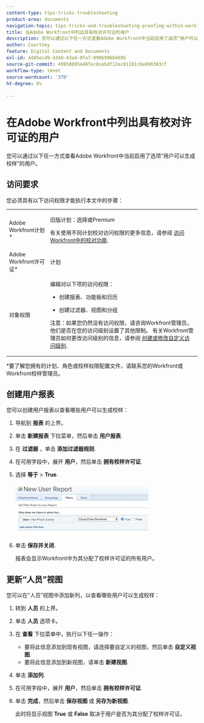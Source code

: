 ```yaml
---
content-type: tips-tricks-troubleshooting
product-area: documents
navigation-topic: tips-tricks-and-troubleshooting-proofing-within-workfront
title: 在Adobe Workfront中列出具有校对许可证的用户
description: 您可以通过以下任一方式查看Adobe Workfront中当前启用了选项“用户可以生成校样”的用户。
author: Courtney
feature: Digital Content and Documents
exl-id: 4d45ecd9-4348-43a4-9fa7-090b996b4695
source-git-commit: 49950895440fec8cebdf12ec81191c6e890383cf
workflow-type: tm+mt
source-wordcount: '370'
ht-degree: 0%

---
```


# 在Adobe Workfront中列出具有校对许可证的用户

您可以通过以下任一方式查看Adobe Workfront中当前启用了选项“用户可以生成校样”的用户。

## 访问要求

您必须具有以下访问权限才能执行本文中的步骤：

<table style="table-layout:auto"> 
 <col> 
 <col> 
 <tbody> 
  <tr> 
   <td role="rowheader">Adobe Workfront计划*</td> 
   <td> <p>旧版计划：选择或Premium</p> <p>有关使用不同计划校对访问权限的更多信息，请参阅 <a href="/help/quicksilver/administration-and-setup/manage-workfront/configure-proofing/access-to-proofing-functionality.md" class="MCXref xref">访问Workfront中的校对功能</a>.</p> </td> 
  </tr> 
  <tr> 
   <td role="rowheader">Adobe Workfront许可证*</td> 
   <td> <p>计划</p> </td> 
  </tr> 
  <tr> 
   <td role="rowheader">对象权限</td> 
   <td> <p>编辑对以下项的访问权限：</p> 
    <ul> 
     <li> <p>创建报表、功能板和日历</p> </li> 
     <li> <p>创建过滤器、视图和分组</p> </li> 
    </ul> <p>注意：如果您仍然没有访问权限，请咨询Workfront管理员，他们是否在您的访问级别设置了其他限制。 有关Workfront管理员如何更改访问级别的信息，请参阅 <a href="../../../administration-and-setup/add-users/configure-and-grant-access/create-modify-access-levels.md" class="MCXref xref">创建或修改自定义访问级别</a>.</p> </td> 
  </tr> 
 </tbody> 
</table>

&#42;要了解您拥有的计划、角色或校样权限配置文件，请联系您的Workfront或Workfront校样管理员。

## 创建用户报表

您可以创建用户报表以查看哪些用户可以生成校样：

1. 导航到 **报表** 的上界。
1. 单击 **新建报表** 下拉菜单，然后单击 **用户报表**.

1. 在 **过滤器** ，单击 **添加过滤器规则**.

1. 在可用字段中，展开 **用户**，然后单击 **拥有校样许可证**.

1. 选择 **等于** > **True**.

   ![report_proflicenses.png](assets/report-prooflicenses-350x135.png)

1. 单击 **保存并关闭**.

   报表会显示Workfront中为其分配了校样许可证的所有用户。

## 更新“人员”视图

您可以在“人员”视图中添加新列，以查看哪些用户可以生成校样：

1. 转到 **人员** 的上界。
1. 单击 **人员** 选项卡。
1. 在 **查看** 下拉菜单中，执行以下任一操作：

   * 要将此信息添加到现有视图，请选择要自定义的视图，然后单击 **自定义视图**.
   * 要将此信息添加到新视图，请单击 **新建视图**.

1. 单击 **添加列**.
1. 在可用字段中，展开 **用户**，然后单击 **拥有校样许可证**.

1. 单击 **完成**，然后单击 **保存视图** 或 **另存为新视图**.

   此时将显示视图 **True** 或 **False** 取决于用户是否为其分配了校样许可证。
